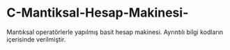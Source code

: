 # C-Mantiksal-Hesap-Makinesi-
Mantıksal operatörlerle yapılmış basit hesap makinesi.
Ayrıntılı bilgi kodların içerisinde verilmiştir.

